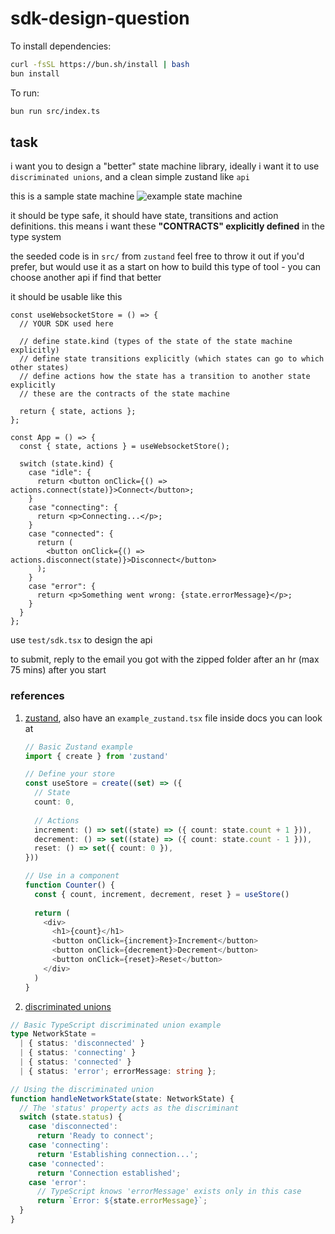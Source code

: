 # sdk-design-question

To install dependencies:

```bash
curl -fsSL https://bun.sh/install | bash
bun install
```

To run:

```bash
bun run src/index.ts
```

## task

i want you to design a "better" state machine library, ideally i want it to use `discriminated unions`, and a clean simple zustand like `api`


this is a sample state machine
![example state machine](https://utfs.io/f/f7900d2a-1e91-4106-8f40-0b0317df08bc-w03t4m.png)

it should be type safe, it should have state, transitions and action definitions. this means i want these **"CONTRACTS" explicitly defined** in the type system

the seeded code is in `src/` from `zustand` feel free to throw it out if you'd prefer, but would use it as a start on how to build this type of tool - you can choose another api if find that better



it should be usable like this
```tsx
const useWebsocketStore = () => {
  // YOUR SDK used here

  // define state.kind (types of the state of the state machine explicitly)
  // define state transitions explicitly (which states can go to which other states)
  // define actions how the state has a transition to another state explicitly
  // these are the contracts of the state machine

  return { state, actions };
};

const App = () => {
  const { state, actions } = useWebsocketStore();

  switch (state.kind) {
    case "idle": {
      return <button onClick={() => actions.connect(state)}>Connect</button>;
    }
    case "connecting": {
      return <p>Connecting...</p>;
    }
    case "connected": {
      return (
        <button onClick={() => actions.disconnect(state)}>Disconnect</button>
      );
    }
    case "error": {
      return <p>Something went wrong: {state.errorMessage}</p>;
    }
  }
};
```

use `test/sdk.tsx` to design the api

to submit, reply to the email you got with the zipped folder after an hr (max 75 mins) after you start


### references

1. [zustand](https://github.com/pmndrs/zustand), also have an `example_zustand.tsx` file inside docs you can look at
   ```ts
   // Basic Zustand example
   import { create } from 'zustand'

   // Define your store
   const useStore = create((set) => ({
     // State
     count: 0,
     
     // Actions
     increment: () => set((state) => ({ count: state.count + 1 })),
     decrement: () => set((state) => ({ count: state.count - 1 })),
     reset: () => set({ count: 0 }),
   }))

   // Use in a component
   function Counter() {
     const { count, increment, decrement, reset } = useStore()
     
     return (
       <div>
         <h1>{count}</h1>
         <button onClick={increment}>Increment</button>
         <button onClick={decrement}>Decrement</button>
         <button onClick={reset}>Reset</button>
       </div>
     )
   }
   ```
2. [discriminated unions](https://www.typescriptlang.org/docs/handbook/2/narrowing.html#discriminated-unions)
  ```ts
  // Basic TypeScript discriminated union example
  type NetworkState =
    | { status: 'disconnected' }
    | { status: 'connecting' }
    | { status: 'connected' }
    | { status: 'error'; errorMessage: string };

  // Using the discriminated union
  function handleNetworkState(state: NetworkState) {
    // The 'status' property acts as the discriminant
    switch (state.status) {
      case 'disconnected':
        return 'Ready to connect';
      case 'connecting':
        return 'Establishing connection...';
      case 'connected':
        return 'Connection established';
      case 'error':
        // TypeScript knows 'errorMessage' exists only in this case
        return `Error: ${state.errorMessage}`;
    }
  }
  ```